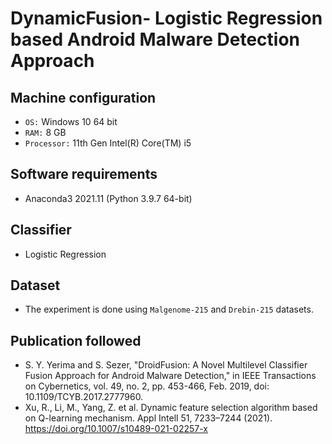 # DynamicFusion- Logistic Regression based Android Malware Detection Approach

## Machine configuration
- `OS:` Windows 10 64 bit
- `RAM:` 8 GB 
- `Processor:` 11th Gen Intel(R) Core(TM) i5

## Software requirements
- Anaconda3 2021.11 (Python 3.9.7 64-bit)  

## Classifier 
- Logistic Regression

## Dataset
- The experiment is done using `Malgenome-215` and `Drebin-215` datasets. 


## Publication followed
-   S. Y. Yerima and S. Sezer, "DroidFusion: A Novel Multilevel Classifier Fusion Approach for Android Malware Detection," in IEEE Transactions on Cybernetics, vol. 49, no. 2, pp. 453-466, Feb. 2019, doi: 10.1109/TCYB.2017.2777960.
-   Xu, R., Li, M., Yang, Z. et al. Dynamic feature selection algorithm based on Q-learning mechanism. Appl Intell 51, 7233–7244 (2021). https://doi.org/10.1007/s10489-021-02257-x
